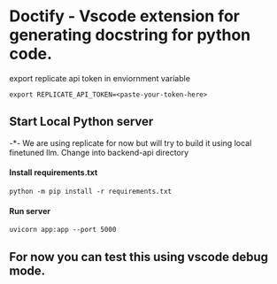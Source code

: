 # Doctify - Vscode extension for generating docstring for python code.

export replicate api token in enviornment variable 
```
export REPLICATE_API_TOKEN=<paste-your-token-here>
```

## Start Local Python server
-*- We are using replicate for now but will try to build it using local finetuned llm.
Change into backend-api directory
#### Install requirements.txt 
```
python -m pip install -r requirements.txt
```

#### Run server
```
uvicorn app:app --port 5000
```

## For now you can test this using vscode debug mode.
